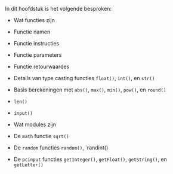In dit hoofdstuk is het volgende besproken:

-   Wat functies zijn

-   Functie namen

-   Functie instructies

-   Functie parameters

-   Functie retourwaardes

-   Details van type casting functies `float()`, `int()`, en `str()`

-   Basis berekeningen met `abs()`, `max()`, `min()`, `pow()`, en
    `round()`

-   `len()`

-   `input()`

-   Wat modules zijn

-   De `math` functie `sqrt()`

-   De `random` functies `random()`, `randint()

-   De `pcinput` functies `getInteger()`, `getFloat()`, `getString()`,
    en `getLetter()`
